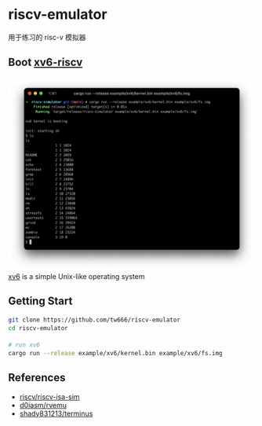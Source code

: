 # riscv-emulator
用于练习的 risc-v 模拟器

## Boot [xv6-riscv](https://github.com/mit-pdos/xv6-riscv)
![Boot xv6-riscv](https://github.com/0x5457/riscv-emulator/blob/main/docs/xv6_in_simulator.png)
[xv6](https://github.com/mit-pdos/xv6-riscv) is a simple Unix-like operating system

## Getting Start

```bash
git clone https://github.com/tw666/riscv-emulator
cd riscv-emulator

# run xv6
cargo run --release example/xv6/kernel.bin example/xv6/fs.img
```

## References
- [riscv/riscv-isa-sim](https://github.com/riscv/riscv-isa-sim)
- [d0iasm/rvemu](https://github.com/d0iasm/rvemu)
- [shady831213/terminus](https://github.com/shady831213/terminus)
